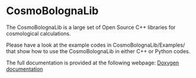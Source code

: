 # CosmoBolognaLib

The CosmoBolognaLib is a large set of Open Source C++ libraries for cosmological calculations. 

Please have a look at the example codes in CosmoBolognaLib/Examples/ that show how to use the CosmoBolognaLib in either C++ or Python codes.

The full documentation is provided at the following webpage: 
[Doxygen documentation](file:///home/frea/CosmoBolognaLib/Doc/html/index.html)
